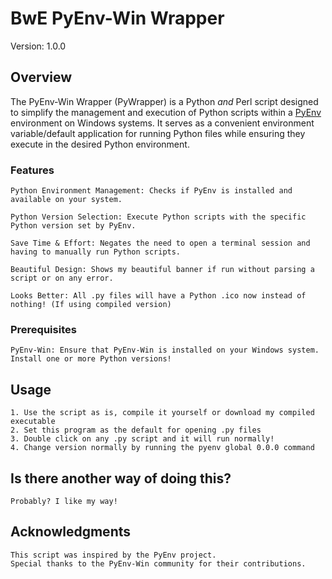 # BwE PyEnv-Win Wrapper

Version: 1.0.0

## Overview

The PyEnv-Win Wrapper (PyWrapper) is a Python *and* Perl script designed to simplify the management and execution of Python scripts within a [PyEnv](https://github.com/pyenv/pyenv) environment on Windows systems. It serves as a convenient environment variable/default application for running Python files while ensuring they execute in the desired Python environment.

### Features

    Python Environment Management: Checks if PyEnv is installed and available on your system.

    Python Version Selection: Execute Python scripts with the specific Python version set by PyEnv.

    Save Time & Effort: Negates the need to open a terminal session and having to manually run Python scripts.

    Beautiful Design: Shows my beautiful banner if run without parsing a script or on any error. 
    
    Looks Better: All .py files will have a Python .ico now instead of nothing! (If using compiled version)

### Prerequisites

    PyEnv-Win: Ensure that PyEnv-Win is installed on your Windows system.
    Install one or more Python versions!

## Usage
    1. Use the script as is, compile it yourself or download my compiled executable
    2. Set this program as the default for opening .py files
    3. Double click on any .py script and it will run normally!
    4. Change version normally by running the pyenv global 0.0.0 command

## Is there another way of doing this?
    Probably? I like my way!

## Acknowledgments

    This script was inspired by the PyEnv project.
    Special thanks to the PyEnv-Win community for their contributions.
